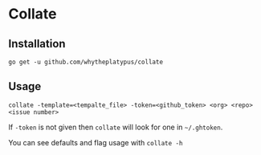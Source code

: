 # Collate

## Installation
`go get -u github.com/whytheplatypus/collate`

## Usage
`collate -template=<tempalte_file> -token=<github_token> <org> <repo> <issue number>`

If `-token` is not given then `collate` will look for one in `~/.ghtoken`.

You can see defaults and flag usage with `collate -h`
